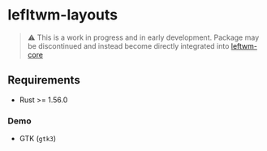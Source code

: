 # lefltwm-layouts
> :warning: This is a work in progress and in early development. Package may be discontinued and instead become directly integrated into [leftwm-core](https://github.com/leftwm/leftwm/tree/main/leftwm-core)

## Requirements
- Rust >= 1.56.0


### Demo
- GTK (`gtk3`)
